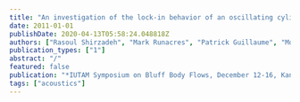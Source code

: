 ```yaml
---
title: "An investigation of the lock-in behavior of an oscillating cylinder in transverse flow"
date: 2011-01-01
publishDate: 2020-04-13T05:58:24.048818Z
authors: ["Rasoul Shirzadeh", "Mark Runacres", "Patrick Guillaume", "Mohammad Ahmadi Bidakhvidi"]
publication_types: ["1"]
abstract: "/"
featured: false
publication: "*IUTAM Symposium on Bluff Body Flows, December 12-16, Kanpur, India*"
tags: ["acoustics"]
---
```


